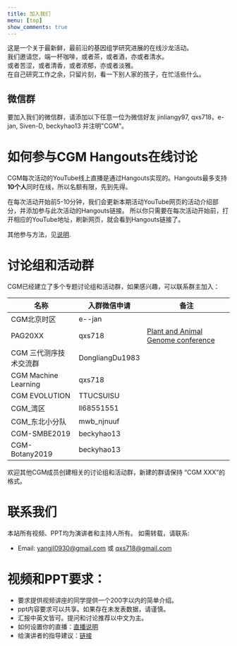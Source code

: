 ```yaml
---
title: 加入我们
menu: [top]
show_comments: true
---
```


这是一个关于最新鲜，最前沿的基因组学研究进展的在线沙龙活动。    
我们邀请您，端一杯咖啡，或者茶，或者酒，亦或者清水。    
或者苦涩，或者清香，或者浓郁，亦或者淡雅。    
在自己研究工作之余，只留片刻，看一下别人家的孩子，在忙活些什么。    


## 微信群

要加入我们的微信群，请添加以下任意一位为微信好友 jinliangy97, qxs718，e-jan, Siven-D, beckyhao13 并注明"CGM"。


# 如何参与CGM Hangouts在线讨论

CGM每次活动的YouTube线上直播是通过Hangouts实现的。Hangouts最多支持**10个人**同时在线，所以名额有限，先到先得。

在每次活动开始前5-10分钟，我们会更新本期活动YouTube网页的活动介绍部分，并添加参与此次活动的Hangouts链接。
所以你只需要在每次活动开始前，打开相应的YouTube地址，刷新网页，就会看到Hangouts链接了。

其他参与方法，见[说明](https://docs.google.com/document/d/1dH9ZonCrbplvKQtcIj5GyeKdIqVBzYTiQRaZ2YcRreE/edit#).

# 讨论组和活动群
CGM已经建立了多个专题讨论组和活动群，如果感兴趣，可以联系群主加入：

名称    | 入群微信申请     | 备注    
 ------ | -------------- | ------ 
CGM北京时区 | e--jan |
PAG20XX              | qxs718          | [Plant and Animal Genome conference](http://www.intlpag.org) 
CGM 三代测序技术交流群  | DongliangDu1983 |   
CGM Machine Learning | qxs718          |   
CGM EVOLUTION | TTUCSUISU |
CGM_湾区 |ll68551551|
CGM_东北小分队|mwb_njnuuf|
CGM-SMBE2019|beckyhao13|
CGM-Botany2019|beckyhao13|

欢迎其他CGM成员创建相关的讨论组和活动群，新建的群请保持 “CGM XXX”的格式。

# 联系我们

本站所有视频、PPT均为演讲者和主持人所有。 如需转载，请联系:  
- Email: yangjl0930@gmail.com 或 qxs718@gmail.com

# 视频和PPT要求：

- 要求提供视频讲座的同学提供一个200字以内的简单介绍。
- ppt内容要求可以共享。如果存在未发表数据，请谨慎。
- 汇报中英文皆可。提问和讨论推荐以中文为主。
- 如何设置你的直播：[直播说明](ttps://docs.google.com/document/d/1fxmuZwoLearelWj2G1jK_wGcFdSQQ_0wVWC1YwgjkcM/edit?usp=sharing)
- 给演讲者的指导建议：[链接](https://docs.google.com/document/d/1pGoB_LCvdC84P2ZpEXBKeUES1g2rDvC2EmfOPRo-KiI/edit?usp=sharing)
